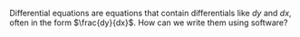 
Differential equations are equations that contain differentials like $dy$ and $dx$, often in the form $\frac{dy}{dx}$.  How can we write them using software?

